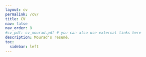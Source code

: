 ```yaml
---
layout: cv
permalink: /cv/
title: CV
nav: false
nav_order: 8
#cv_pdf: cv_mourad.pdf # you can also use external links here
description: Mourad's resumé.
toc:
  sidebar: left
---
```

